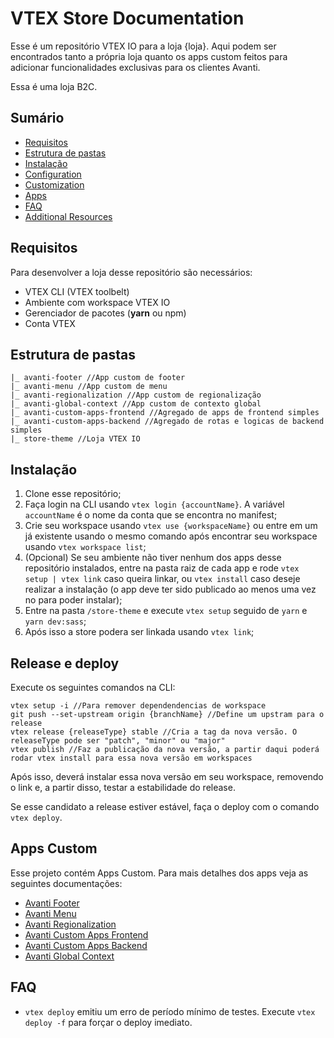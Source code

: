 # VTEX Store Documentation

Esse é um repositório VTEX IO para a loja {loja}. Aqui podem ser encontrados tanto a própria loja quanto os apps custom feitos para adicionar funcionalidades exclusivas para os clientes Avanti.

Essa é uma loja B2C.

## Sumário

- [Requisitos](#requisitos)
- [Estrutura de pastas](#estrutura-de-pastas)
- [Instalação](#instala%C3%A7%C3%A3o)
- [Configuration](#configuration)
- [Customization](#customization)
- [Apps](docs/apps.md)
- [FAQ](faq.md)
- [Additional Resources](docs/README.md)

## Requisitos

Para desenvolver a loja desse repositório são necessários:

- VTEX CLI (VTEX toolbelt)
- Ambiente com workspace VTEX IO
- Gerenciador de pacotes (**yarn** ou npm)
- Conta VTEX

## Estrutura de pastas

```
|_ avanti-footer //App custom de footer
|_ avanti-menu //App custom de menu
|_ avanti-regionalization //App custom de regionalização
|_ avanti-global-context //App custom de contexto global
|_ avanti-custom-apps-frontend //Agregado de apps de frontend simples
|_ avanti-custom-apps-backend //Agregado de rotas e logicas de backend simples
|_ store-theme //Loja VTEX IO
```

## Instalação

1. Clone esse repositório;
2. Faça login na CLI usando `vtex login {accountName}`. A variável `accountName` é o nome da conta que se encontra no manifest;
3. Crie seu workspace usando `vtex use {workspaceName}` ou entre em um já existente usando o mesmo comando após encontrar seu workspace usando `vtex workspace list`;
4. (Opcional) Se seu ambiente não tiver nenhum dos apps desse repositório instalados, entre na pasta raiz de cada app e rode `vtex setup | vtex link` caso queira linkar, ou `vtex install` caso deseje realizar a instalação (o app deve ter sido publicado ao menos uma vez no para poder instalar);
5. Entre na pasta `/store-theme` e execute `vtex setup` seguido de `yarn` e `yarn dev:sass`;
6. Após isso a store podera ser linkada usando `vtex link`;

## Release e deploy

Execute os seguintes comandos na CLI:

```
vtex setup -i //Para remover dependendencias de workspace
git push --set-upstream origin {branchName} //Define um upstram para o release
vtex release {releaseType} stable //Cria a tag da nova versão. O releaseType pode ser "patch", "minor" ou "major"
vtex publish //Faz a publicação da nova versão, a partir daqui poderá rodar vtex install para essa nova versão em workspaces
```

Após isso, deverá instalar essa nova versão em seu workspace, removendo o link e, a partir disso, testar a estabilidade do release.

Se esse candidato a release estiver estável, faça o deploy com o comando `vtex deploy`.

## Apps Custom

Esse projeto contém Apps Custom. Para mais detalhes dos apps veja as seguintes documentações:

- [Avanti Footer](avanti-footer/README.md)
- [Avanti Menu](avanti-menu/README.md)
- [Avanti Regionalization](avanti-regionalization/README.md)
- [Avanti Custom Apps Frontend](avanti-custom-apps-frontend/README.md)
- [Avanti Custom Apps Backend](avanti-custom-apps-backend/README.md)
- [Avanti Global Context](avanti-global-context/README.md)

## FAQ

- `vtex deploy` emitiu um erro de período mínimo de testes.
  Execute `vtex deploy -f` para forçar o deploy imediato.
